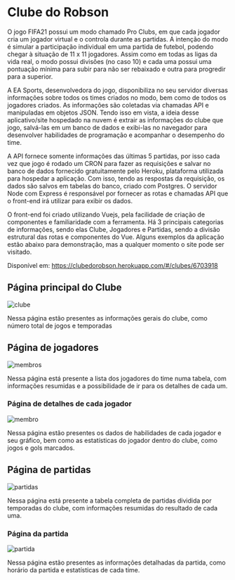 # Clube do Robson

O jogo FIFA21 possui um modo chamado Pro Clubs, em que cada jogador cria um jogador virtual e o controla durante as partidas. A intenção do modo é simular a participação individual em uma partida de futebol, podendo chegar à situação de 11 x 11 jogadores. Assim como em todas as ligas da vida real, o modo possui divisões (no caso 10) e cada uma possui uma pontuação mínima para subir para não ser rebaixado e outra para progredir para a superior.

A EA Sports, desenvolvedora do jogo, disponibiliza no seu servidor diversas informações sobre todos os times criados no modo, bem como de todos os jogadores criados. As informações são coletadas via chamadas API e manipuladas em objetos JSON. Tendo isso em vista, a ideia desse aplicativo/site hospedado na nuvem é extrair as informações do clube que jogo, salvá-las em um banco de dados e exibi-las no navegador para desenvolver habilidades de programação e acompanhar o desempenho do time.

A API fornece somente informações das últimas 5 partidas, por isso cada vez que jogo é rodado um CRON para fazer as requisições e salvar no banco de dados fornecido gratuitamente pelo Heroku, plataforma utilizada para hospedar a aplicação. Com isso, tendo as respostas da requisição, os dados são salvos em tabelas do banco, criado com Postgres. O servidor Node com Express é responsável por fornecer as rotas e chamadas API que o front-end irá utilizar para exibir os dados.

O front-end foi criado utilizando Vuejs, pela facilidade de criação de componentes e familiaridade com a ferramenta. Há 3 principais categorias de informações, sendo elas Clube, Jogadores e Partidas, sendo a divisão estrutural das rotas e componentes do Vue. Alguns exemplos da aplicação estão abaixo para demonstração, mas a qualquer momento o site pode ser visitado.

Disponível em: https://clubedorobson.herokuapp.com/#/clubes/6703918

## Página principal do Clube
![clube](https://user-images.githubusercontent.com/31597278/110321372-5a5f3680-7ff0-11eb-9a03-6f2d5ab67f2c.JPG)

Nessa página estão presentes as informações gerais do clube, como número total de jogos e temporadas

## Página de jogadores
![membros](https://user-images.githubusercontent.com/31597278/110321393-5f23ea80-7ff0-11eb-8295-d2a18fffe836.JPG)

Nessa página está presente a lista dos jogadores do time numa tabela, com informações resumidas e a possibilidade de ir para os detalhes de cada um.

### Página de detalhes de cada jogador
![membro](https://user-images.githubusercontent.com/31597278/110321405-63e89e80-7ff0-11eb-8095-d2d8b2ce8a66.JPG)

Nessa página estão presentes os dados de habilidades de cada jogador e seu gráfico, bem como as estatísticas do jogador dentro do clube, como jogos e gols marcados.

## Página de partidas
![partidas](https://user-images.githubusercontent.com/31597278/110321424-6945e900-7ff0-11eb-9565-c7ca3c27f1c8.JPG)

Nessa página está presente a tabela completa de partidas dividida por temporadas do clube, com informações resumidas do resultado de cada uma.

### Página da partida
![partida](https://user-images.githubusercontent.com/31597278/110321439-6fd46080-7ff0-11eb-891a-28bb8f3730b7.JPG)


Nessa página estão presentes as informações detalhadas da partida, como horário da partida e estatísticas de cada time.
